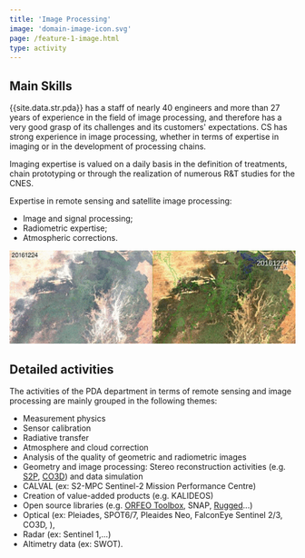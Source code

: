 ```yaml
---
title: 'Image Processing'
image: 'domain-image-icon.svg'
page: /feature-1-image.html
type: activity
---
```


Main Skills
-----------

{{site.data.str.pda}} has a staff of nearly 40 engineers and more than 27 years of experience in the field of image processing, and therefore has a very good grasp of its challenges and its customers' expectations.
CS has strong experience in image processing, whether in terms of expertise in imaging or in the development of processing chains.

Imaging expertise is valued on a daily basis in the definition of treatments, chain prototyping or through the realization of numerous R&T studies for the CNES. 

Expertise in remote sensing and satellite image processing:
* Image and signal processing;
* Radiometric expertise;
* Atmospheric corrections.

<p class="image-center"><img src="feature_1_image_maja.gif"> </p>

Detailed activities
-------------------

The activities of the PDA department in terms of remote sensing and image processing are mainly grouped in the following themes:
* Measurement physics
* Sensor calibration
* Radiative transfer
* Atmosphere and cloud correction
* Analysis of the quality of geometric and radiometric images
* Geometry and image processing: Stereo reconstruction activities (e.g. [S2P](product-s2p.html), [CO3D](project-cnes-co3d-en.html)) and data simulation
* CALVAL (ex: S2-MPC Sentinel-2 Mission Performance Centre)
* Creation of value-added products (e.g. KALIDEOS)
* Open source libraries (e.g. [ORFEO Toolbox](product-orfeotb.html), SNAP, [Rugged](https://www.orekit.org/rugged/)...)
* Optical (ex: Pleiades, SPOT6/7, Pleaides Neo, FalconEye Sentinel 2/3, CO3D, ),
* Radar (ex: Sentinel 1,...)
* Altimetry data (ex: SWOT).
